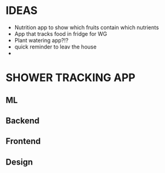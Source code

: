 # IDEAS

- Nutrition app to show which fruits contain which nutrients
- App that tracks food in fridge for WG
- Plant watering app?!?
- quick reminder to leav the house
- 

# SHOWER TRACKING APP

## ML

## Backend

## Frontend

## Design
